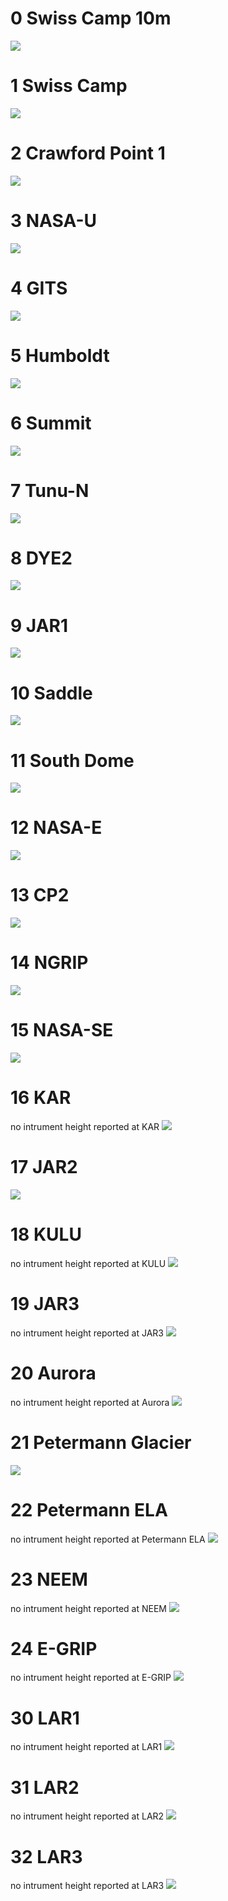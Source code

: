 # 0 Swiss Camp 10m
![](../figures/L1_overview/instrument_height_assessment/SwissCamp10m_height_comparison.png)
# 1 Swiss Camp
![](../figures/L1_overview/instrument_height_assessment/SwissCamp_height_comparison.png)
# 2 Crawford Point 1
![](../figures/L1_overview/instrument_height_assessment/CrawfordPoint1_height_comparison.png)
# 3 NASA-U
![](../figures/L1_overview/instrument_height_assessment/NASA-U_height_comparison.png)
# 4 GITS
![](../figures/L1_overview/instrument_height_assessment/GITS_height_comparison.png)
# 5 Humboldt
![](../figures/L1_overview/instrument_height_assessment/Humboldt_height_comparison.png)
# 6 Summit
![](../figures/L1_overview/instrument_height_assessment/Summit_height_comparison.png)
# 7 Tunu-N
![](../figures/L1_overview/instrument_height_assessment/Tunu-N_height_comparison.png)
# 8 DYE2
![](../figures/L1_overview/instrument_height_assessment/DYE2_height_comparison.png)
# 9 JAR1
![](../figures/L1_overview/instrument_height_assessment/JAR1_height_comparison.png)
# 10 Saddle
![](../figures/L1_overview/instrument_height_assessment/Saddle_height_comparison.png)
# 11 South Dome
![](../figures/L1_overview/instrument_height_assessment/SouthDome_height_comparison.png)
# 12 NASA-E
![](../figures/L1_overview/instrument_height_assessment/NASA-E_height_comparison.png)
# 13 CP2
![](../figures/L1_overview/instrument_height_assessment/CP2_height_comparison.png)
# 14 NGRIP
![](../figures/L1_overview/instrument_height_assessment/NGRIP_height_comparison.png)
# 15 NASA-SE
![](../figures/L1_overview/instrument_height_assessment/NASA-SE_height_comparison.png)
# 16 KAR
no intrument height reported at  KAR
![](../figures/L1_overview/instrument_height_assessment/KAR_height_comparison.png)
# 17 JAR2
![](../figures/L1_overview/instrument_height_assessment/JAR2_height_comparison.png)
# 18 KULU
no intrument height reported at  KULU
![](../figures/L1_overview/instrument_height_assessment/KULU_height_comparison.png)
# 19 JAR3
no intrument height reported at  JAR3
![](../figures/L1_overview/instrument_height_assessment/JAR3_height_comparison.png)
# 20 Aurora
no intrument height reported at  Aurora
![](../figures/L1_overview/instrument_height_assessment/Aurora_height_comparison.png)
# 21 Petermann Glacier
![](../figures/L1_overview/instrument_height_assessment/PetermannGlacier_height_comparison.png)
# 22 Petermann ELA
no intrument height reported at  Petermann ELA
![](../figures/L1_overview/instrument_height_assessment/PetermannELA_height_comparison.png)
# 23 NEEM
no intrument height reported at  NEEM
![](../figures/L1_overview/instrument_height_assessment/NEEM_height_comparison.png)
# 24 E-GRIP
no intrument height reported at  E-GRIP
![](../figures/L1_overview/instrument_height_assessment/E-GRIP_height_comparison.png)
# 30 LAR1
no intrument height reported at  LAR1
![](../figures/L1_overview/instrument_height_assessment/LAR1_height_comparison.png)
# 31 LAR2
no intrument height reported at  LAR2
![](../figures/L1_overview/instrument_height_assessment/LAR2_height_comparison.png)
# 32 LAR3
no intrument height reported at  LAR3
![](../figures/L1_overview/instrument_height_assessment/LAR3_height_comparison.png)